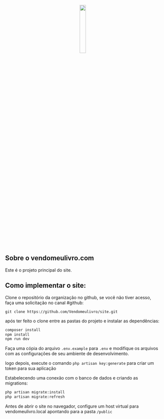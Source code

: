 <p align="center">
<img src="https://i.imgur.com/Ls72Qbu.png" width="20%">
</p>

## Sobre o vendomeulivro.com

Este é o projeto principal do site.

## Como implementar o site:

Clone o repositório da organização no github, se você não tiver acesso, faça uma solicitação no canal #github:
```
git clone https://github.com/Vendomeulivro/site.git
```

após ter feito o clone entre as pastas do projeto e instalar as dependências:
```bash
composer install
npm install
npm run dev
```

Faça uma cópia do arquivo `.env.example` para `.env` e modifique os arquivos com as configurações de seu ambiente de desenvolvimento.


logo depois, execute o comando `php artisan key:generate` para criar um token para sua aplicação

Estabelecendo uma conexão com o banco de dados e criando as migrations: 
```bash
php artisan migrate:install
php artisan migrate:refresh
```

Antes de abrir o site no navegador, configure um host virtual para vendomeulivro.local apontando para a pasta `/public`
